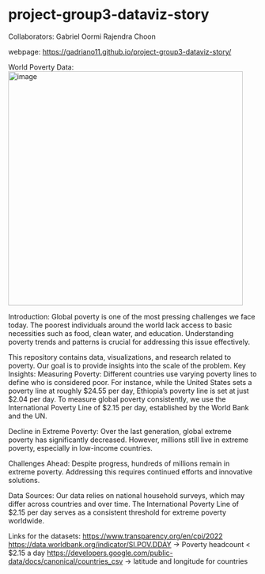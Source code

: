 # project-group3-dataviz-story

Collaborators:
Gabriel
Oormi
Rajendra
Choon

webpage:
https://gadriano11.github.io/project-group3-dataviz-story/


World Poverty Data:
<img width="474" alt="image" src="https://github.com/gadriano11/project-group3-dataviz-story/assets/142377615/62e368a6-eca6-47c8-9439-b534de3d4ad4">


Introduction:
Global poverty is one of the most pressing challenges we face today. The poorest individuals around the world lack access to basic necessities such as food, clean water, and education. Understanding poverty trends and patterns is crucial for addressing this issue effectively.

This repository contains data, visualizations, and research related to poverty. Our goal is to provide insights into the scale of the problem.
Key Insights:
Measuring Poverty: Different countries use varying poverty lines to define who is considered poor. For instance, while the United States sets a poverty line at roughly $24.55 per day, Ethiopia’s poverty line is set at just $2.04 per day. To measure global poverty consistently, we use the International Poverty Line of $2.15 per day, established by the World Bank and the UN.

Decline in Extreme Poverty: Over the last generation, global extreme poverty has significantly decreased. However, millions still live in extreme poverty, especially in low-income countries.

Challenges Ahead: Despite progress, hundreds of millions remain in extreme poverty. Addressing this requires continued efforts and innovative solutions.

Data Sources:
Our data relies on national household surveys, which may differ across countries and over time.
The International Poverty Line of $2.15 per day serves as a consistent threshold for extreme poverty worldwide.

Links for the datasets:
https://www.transparency.org/en/cpi/2022
https://data.worldbank.org/indicator/SI.POV.DDAY -> Poverty headcount < $2.15 a day
https://developers.google.com/public-data/docs/canonical/countries_csv -> latitude and longitude for countries





